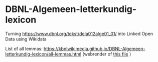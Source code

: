 # DBNL-Algemeen-letterkundig-lexicon
Turning https://www.dbnl.org/tekst/dela012alge01_01/ into Linked Open Data using Wikidata

List of all lemmas: https://kbnlwikimedia.github.io/DBNL-Algemeen-letterkundig-lexicon/all-lemmas.html (webrender of [this file](DBNL-Algemeen-letterkundig-lexicon/all-lemmas.html) )
